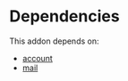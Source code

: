 # Dependencies

This addon depends on:

- [account](https://github.com/bringout/oca-ocb-accounting/tree/1c86482d8238e19ed78579629f21cd46d51a058e/odoo-bringout-oca-ocb-account)
- [mail](https://github.com/bringout/oca-ocb-core/tree/680f309d65868a57afe7e3be0f9905cc2a7043fb/odoo-bringout-oca-ocb-mail)
